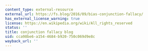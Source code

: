 ```yaml
---
content_type: external-resource
external_url: https://fs.blog/2016/09/bias-conjunction-fallacy/
has_external_license_warning: true
license: https://en.wikipedia.org/wiki/All_rights_reserved
status: ''
title: conjunction fallacy blog
uid: cca98be6-a154-4684-b920-750c069d9e8c
wayback_url: ''
---
```

